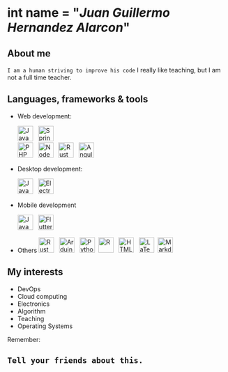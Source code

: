 # int name =  "_Juan Guillermo Hernandez Alarcon_"
## About me

`I am a human striving to improve his code` I really like teaching, but I am not a full time teacher.  


## Languages, frameworks & tools

- Web development:

  <img alt="Java" src="https://img.shields.io/badge/java-%23ED8B00.svg?style=flat&logo=java&logoColor=white"  height="35"/> &nbsp; 
  <img alt="Spring Boot" src="https://img.shields.io/badge/Spring%20Boot%20-%236DB33F.svg?&style=flat&logo=springboot&logoColor=green"  height="35"/> &nbsp;   
  <img alt="PHP" src="https://img.shields.io/badge/PHP%20-%23777BB4.svg?&style=flat&logo=PHP&logoColor=white"  height="35"/> &nbsp;
  <img alt="Node js" src="https://img.shields.io/badge/NodeJs%20-%232A2B2E.svg?&style=flat&logo=nodedotjs&logoColor=green"  height="35"/> &nbsp;
  <img alt="Rust" src="https://img.shields.io/badge/Rust%20-%23FF5733.svg?&style=flat&logo=rust&logoColor=black"  height="35"/> &nbsp;
  <img alt="Angular" src="https://img.shields.io/badge/Angular%20-%23DD0031.svg?&style=flat&logo=angular&logoColor=white"  height="35"/> &nbsp;
  
- Desktop development:

  <img alt="Java" src="https://img.shields.io/badge/java-%23ED8B00.svg?style=flat&logo=java&logoColor=white"  height="35"/> &nbsp; 
  <img alt="Electron Js" src="https://img.shields.io/badge/Electron-191970?style=flat&logo=Electron&logoColor=whit"  height="35"/> &nbsp;


- Mobile development
   
   <img alt="Java" src="https://img.shields.io/badge/java-%23ED8B00.svg?style=flat&logo=java&logoColor=white"  height="35"/> &nbsp; 
   <img alt="Flutter" src="https://img.shields.io/badge/Flutter%20-%2336405B.svg?&style=flat&logo=flutter&logoColor=blue"  height="35"/> &nbsp;

- Others
   <img alt="Rust" src="https://img.shields.io/badge/Rust%20-%23FF5733.svg?&style=flat&logo=rust&logoColor=black"  height="35"/> &nbsp;
   <img alt="Arduino" src="https://img.shields.io/badge/-Arduino-00979D?style=flat&logo=Arduino&logoColor=white"  height="35"/> &nbsp; 
   <img alt="Python" src="https://img.shields.io/badge/python-%2314354C.svg?style=flat&logo=python&logoColor=white" height="35" />&nbsp;
   <img alt="R" src="https://img.shields.io/badge/R-%23276DC3.svg?&style=flat&logo=r&logoColor=white" height="35"/> &nbsp;
   <img alt="HTML5" src="https://img.shields.io/badge/html5%20-%23E34F26.svg?&style=flat&logo=html5&logoColor=white" height="35"/> &nbsp;
   <img alt="LaTeX" src="https://img.shields.io/badge/latex%20-%23008080.svg?&style=flat&logo=latex&logoColor=white" height="35" />&nbsp;
   <img alt="Markdown" src="https://img.shields.io/badge/markdown-%23000000.svg?&style=flat&logo=markdown&logoColor=white" height="35" />

## My interests


- DevOps
- Cloud computing
- Electronics
- Algorithm
- Teaching
- Operating Systems


Remember:

## `Tell your friends about this.`
